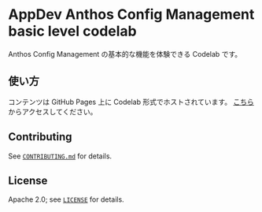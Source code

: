 # AppDev Anthos Config Management basic level codelab

Anthos Config Management の基本的な機能を体験できる Codelab です。

## 使い方

コンテンツは GitHub Pages 上に Codelab 形式でホストされています。
[こちら](https://hasebe.github.io/appdev-anthos-config-management-basic-codelab/)からアクセスしてください。

## Contributing

See [`CONTRIBUTING.md`](CONTRIBUTING.md) for details.

## License

Apache 2.0; see [`LICENSE`](LICENSE) for details.
